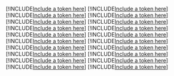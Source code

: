 [!INCLUDE[Include a token here](refs1524120895974/r1.md)]
[!INCLUDE[Include a token here](refs1524120895974/r2.md)]
[!INCLUDE[Include a token here](refs1524120895974/r3.md)]
[!INCLUDE[Include a token here](refs1524120895974/r4.md)]
[!INCLUDE[Include a token here](refs1524120895974/r5.md)]
[!INCLUDE[Include a token here](refs1524120895974/r6.md)]
[!INCLUDE[Include a token here](refs1524120895974/r7.md)]
[!INCLUDE[Include a token here](refs1524120895974/r8.md)]
[!INCLUDE[Include a token here](refs1524120895974/r9.md)]
[!INCLUDE[Include a token here](refs1524120895974/r10.md)]
[!INCLUDE[Include a token here](refs1524120895974/r11.md)]
[!INCLUDE[Include a token here](refs1524120895974/r12.md)]
[!INCLUDE[Include a token here](refs1524120895974/r13.md)]
[!INCLUDE[Include a token here](refs1524120895974/r14.md)]
[!INCLUDE[Include a token here](refs1524120895974/r15.md)]
[!INCLUDE[Include a token here](refs1524120895974/r16.md)]
[!INCLUDE[Include a token here](refs1524120895974/r17.md)]
[!INCLUDE[Include a token here](refs1524120895974/r18.md)]
[!INCLUDE[Include a token here](refs1524120895974/r19.md)]
[!INCLUDE[Include a token here](refs1524120895974/r20.md)]